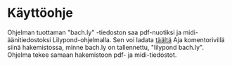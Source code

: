 # Käyttöohje

Ohjelman tuottaman "bach.ly" -tiedoston saa pdf-nuotiksi ja midi-äänitiedostoksi Lilypond-ohjelmalla. Sen voi ladata [täältä](https://lilypond.org/download.html)
Aja komentorivillä siinä hakemistossa, minne bach.ly on tallennettu, "lilypond bach.ly". Ohjelma tekee samaan hakemistoon pdf- ja midi-tiedostot. 